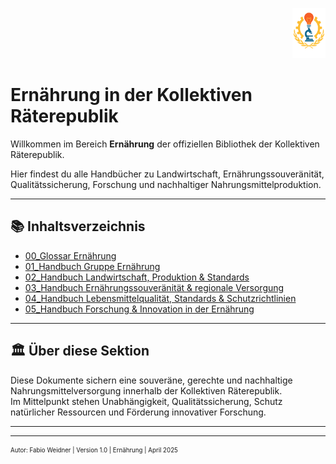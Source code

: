 <p align="right">
  <img src="https://raw.githubusercontent.com/hades-dux/Kollektive-Raeterepublik/main/Meta_und_Systemstruktur/logo_offiziell.png" alt="Logo der Kollektiven Räterepublik" height="80">
</p>

# Ernährung in der Kollektiven Räterepublik

Willkommen im Bereich **Ernährung** der offiziellen Bibliothek der Kollektiven Räterepublik.

Hier findest du alle Handbücher zu Landwirtschaft, Ernährungssouveränität, Qualitätssicherung, Forschung und nachhaltiger Nahrungsmittelproduktion.

---

## 📚 Inhaltsverzeichnis

- [00_Glossar Ernährung](./00_Glossar_Ernährung.md)
- [01_Handbuch Gruppe Ernährung](./01_Handbuch_Gruppe_Ernaehrung.md)
- [02_Handbuch Landwirtschaft, Produktion & Standards](./02_Handbuch_Landwirtschaft_Produktion_und_Standards.md)
- [03_Handbuch Ernährungssouveränität & regionale Versorgung](./03_Handbuch_Ernaehrungssouveraenitaet_und_regionale_Versorgung.md)
- [04_Handbuch Lebensmittelqualität, Standards & Schutzrichtlinien](./04_Handbuch_Lebensmittelqualitaet_Standards_und_Schutzrichtlinien.md)
- [05_Handbuch Forschung & Innovation in der Ernährung](./05_Handbuch_Forschung_und_Innovation_in_der_Ernaehrung.md)

---

## 🏛️ Über diese Sektion

Diese Dokumente sichern eine souveräne, gerechte und nachhaltige Nahrungsmittelversorgung innerhalb der Kollektiven Räterepublik.  
Im Mittelpunkt stehen Unabhängigkeit, Qualitätssicherung, Schutz natürlicher Ressourcen und Förderung innovativer Forschung.

---

<!--
Autor: Fabio Weidner
Version: 1.0
Sektion: Ernährung
Veröffentlichung: April 2025
-->

---

<sub><sup>Autor: Fabio Weidner | Version 1.0 | Ernährung | April 2025</sup></sub>
